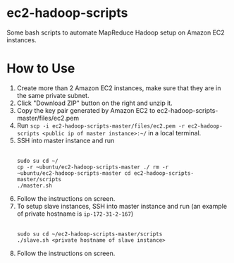 # ec2-hadoop-scripts
Some bash scripts to automate MapReduce Hadoop setup on Amazon EC2 instances.

# How to Use
1. Create more than 2 Amazon EC2 instances, make sure that they are in the same private subnet.
2. Click "Download ZIP" button on the right and unzip it.
3. Copy the key pair generated by Amazon EC2 to ec2-hadoop-scripts-master/files/ec2.pem
3. Run `scp -i ec2-hadoop-scripts-master/files/ec2.pem -r ec2-hadoop-scripts <public ip of master instance>:~/` in a local terminal.
4. SSH into master instance and run
<br/><br/><pre><code>sudo su
cd ~/
cp -r ~ubuntu/ec2-hadoop-scripts-master ./
rm -r ~ubuntu/ec2-hadoop-scripts-master
cd ec2-hadoop-scripts-master/scripts
./master.sh</code></pre>
5. Follow the instructions on screen.
6. To setup slave instances, SSH into master instance and run (an example of private hostname is `ip-172-31-2-167`)
<br/><br/><pre><code>sudo su
cd ~/ec2-hadoop-scripts-master/scripts
./slave.sh &lt;private hostname of slave instance&gt;</code></pre>
7. Follow the instructions on screen.
